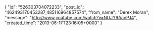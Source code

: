  {
   "id": "526303704072233",
   "post_id": "462493170453287_485116964857574",
   "from_name": "Derek Moran",
   "message": "http://www.youtube.com/watch?v=NUJY9AanPJ4",
   "created_time": "2013-06-17T23:16:05+0000"
 }

